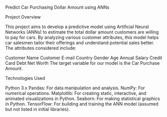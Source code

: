 Predict Car Purchasing Dollar Amount using ANNs

Project Overview

This project aims to develop a predictive model using Artificial Neural Networks (ANNs) to estimate the total dollar amount customers are willing to pay for cars. By analyzing various customer attributes, this model helps car salesmen tailor their offerings and understand potential sales better. The attributes considered include:

Customer Name
Customer E-mail
Country
Gender
Age
Annual Salary
Credit Card Debt
Net Worth
The target variable for our model is the Car Purchase Amount.

Technologies Used

Python 3.x
Pandas: For data manipulation and analysis.
NumPy: For numerical operations.
Matplotlib: For creating static, interactive, and animated visualizations in Python.
Seaborn: For making statistical graphics in Python.
TensorFlow: For building and training the ANN model (assumed but not listed in initial libraries).
